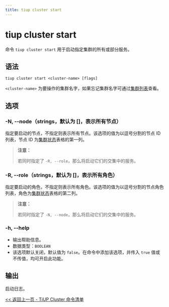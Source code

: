 ```yaml
---
title: tiup cluster start
---
```


# tiup cluster start

命令 `tiup cluster start` 用于启动指定集群的所有或部分服务。

## 语法

```shell
tiup cluster start <cluster-name> [flags]
```

`<cluster-name>` 为要操作的集群名字，如果忘记集群名字可通过[集群列表](/tiup/tiup-component-cluster-list.md)查看。

## 选项

### -N, --node（strings，默认为 []，表示所有节点）

指定要启动的节点，不指定则表示所有节点。该选项的值为以逗号分割的节点 ID 列表，节点 ID 为[集群状态](/tiup/tiup-component-cluster-display.md)表格的第一列。

> **注意：**
> 
> 若同时指定了 `-R, --role`，那么将启动它们的交集中的服务。

### -R, --role（strings，默认为 []，表示所有角色）

指定要启动的角色，不指定则表示所有角色。该选项的值为以逗号分割的节点角色列表，角色为[集群状态](/tiup/tiup-component-cluster-display.md)表格的第二列。

> **注意：**
> 
> 若同时指定了 `-N, --node`，那么将启动它们的交集中的服务。

### -h, --help

- 输出帮助信息。
- 数据类型：`BOOLEAN`
- 该选项默认关闭，默认值为 `false`。在命令中添加该选项，并传入 `true` 值或不传值，均可开启此功能。

## 输出

启动日志。

[<< 返回上一页 - TiUP Cluster 命令清单](/tiup/tiup-component-cluster.md#命令清单)